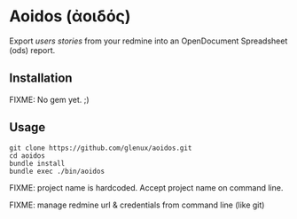 Aoidos (ἀοιδός)
==============

Export _users stories_ from your redmine into an OpenDocument Spreadsheet (ods) report.

Installation
------------

FIXME: No gem yet. ;)

Usage
-----

    git clone https://github.com/glenux/aoidos.git
    cd aoidos
    bundle install
    bundle exec ./bin/aoidos

FIXME: project name is hardcoded. Accept project name on command line.

FIXME: manage redmine url & credentials from command line (like git)

